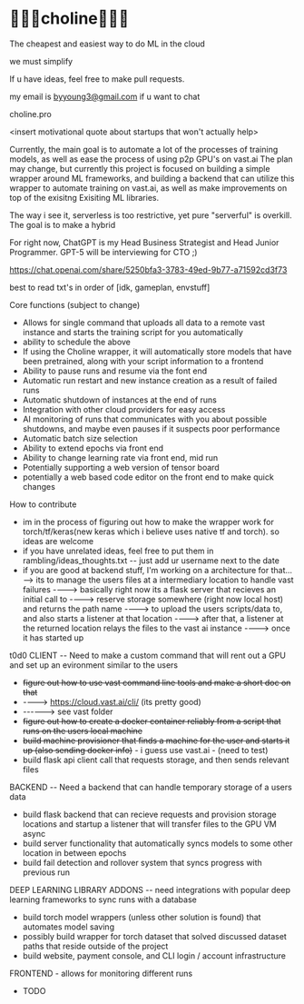 # 🍳🍳🍳choline🍳🍳🍳

The cheapest and easiest way to do ML in the cloud 

we must simplify 

If u have ideas, feel free to make pull requests. 

my email is byyoung3@gmail.com if u want to chat


choline.pro

<insert motivational quote about startups that won't actually help>  



Currently, the main goal is to automate a lot of the processes of training models, as well as ease the process of using p2p GPU's on vast.ai 
The plan may change, but currently this project is focused on building a simple wrapper around ML frameworks, and building a backend that can utilize this wrapper to automate training on vast.ai, as well as make improvements on top of the exisitng Exisiting ML libraries. 


The way i see it, serverless is too restrictive, yet pure "serverful" is overkill. The goal is to make a hybrid

For right now, ChatGPT is my Head Business Strategist and Head Junior Programmer. GPT-5 will be interviewing for CTO ;) 

https://chat.openai.com/share/5250bfa3-3783-49ed-9b77-a71592cd3f73

best to read txt's in order of [idk, gameplan, envstuff] 




Core functions (subject to change) 
- Allows for single command that uploads all data to a remote vast instance and starts the training script for you automatically
- ability to schedule the above 
- If using the Choline wrapper, it will automatically store models that have been pretrained, along with your script information to a frontend 
- Ability to pause runs and resume via the font end 
- Automatic run restart and new instance creation as a result of failed runs 
- Automatic shutdown of instances at the end of runs 
- Integration with other cloud providers for easy access 
- AI monitoring of runs that communicates with you about possible shutdowns, and maybe even pauses if it suspects poor performance 
- Automatic batch size selection 
- Ability to extend epochs via front end 
- Ability to change learning rate via front end, mid run 
- Potentially supporting a web version of tensor board
- potentially a web based code editor on the front end to make quick changes 


How to contribute

- im in the process of figuring out how to make the wrapper work for 
torch/tf/keras(new keras which i believe uses native tf and torch). so ideas are welcome 
- if you have unrelated ideas, feel free to put them in rambling/ideas_thoughts.txt -- just add ur username next to the date 
- if you are good at backend stuff, I'm working on a architecture for that... 
--> its to manage the users files at a intermediary location to handle vast failures 
----> basically right now its a flask server that recieves an initial call to 
----> reserve storage somewhere (right now local host) and returns the path name 
----> to upload the users scripts/data to, and also starts a listener at that location
----> after that, a listener at the returned location relays the files to the vast ai instance 
----> once it has started up 




t0d0 
CLIENT -- Need to make a custom command that will rent out a GPU and set up an evironment similar to the users
- ~~figure out how to use vast command line tools and make a short doc on that~~
- ----> https://cloud.vast.ai/cli/ (its pretty good)
- ------> see vast folder 
- ~~figure out how to create a docker container reliably from a script that runs on the users local machine~~
- ~~build machine provisioner that finds a machine for the user and starts it up (also sending docker info)~~ - i guess use vast.ai - (need to test)
- build flask api client call that requests storage, and then sends relevant files 

BACKEND -- Need a backend that can handle temporary storage of a users data 
- build flask backend that can recieve requests and provision storage locations and startup a listener that will transfer files to the GPU VM async 
- build server functionality that automatically syncs models to some other location in between epochs
- build fail detection and rollover system that syncs progress with previous run 

DEEP LEARNING LIBRARY ADDONS -- need integrations with popular deep learning frameworks to sync runs with a database 
- build torch model wrappers (unless other solution is found) that automates model saving
- possibly build wrapper for torch dataset that solved discussed dataset paths that reside outside of the project
- build website, payment console, and CLI login / account infrastructure 

FRONTEND - allows for monitoring different runs
- TODO 